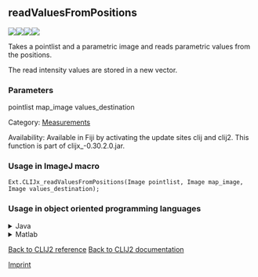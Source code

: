## readValuesFromPositions
<img src="images/mini_empty_logo.png"/><img src="images/mini_empty_logo.png"/><img src="images/mini_clijx_logo.png"/><img src="images/mini_empty_logo.png"/>

Takes a pointlist and a parametric image and reads parametric values from the positions.

The read intensity values are stored in a new vector.

### Parameters

pointlist
map_image
values_destination

Category: [Measurements](https://clij.github.io/clij2-docs/reference__measurement)

Availability: Available in Fiji by activating the update sites clij and clij2.
This function is part of clijx_-0.30.2.0.jar.

### Usage in ImageJ macro
```
Ext.CLIJx_readValuesFromPositions(Image pointlist, Image map_image, Image values_destination);
```


### Usage in object oriented programming languages



<details>

<summary>
Java
</summary>
<pre class="highlight">// init CLIJ and GPU
import net.haesleinhuepf.clijx.CLIJx;
import net.haesleinhuepf.clij.clearcl.ClearCLBuffer;
CLIJx clijx = CLIJx.getInstance();

// get input parameters
ClearCLBuffer pointlist = clijx.push(pointlistImagePlus);
ClearCLBuffer map_image = clijx.push(map_imageImagePlus);
values_destination = clijx.create(pointlist);
</pre>

<pre class="highlight">
// Execute operation on GPU
clijx.readValuesFromPositions(pointlist, map_image, values_destination);
</pre>

<pre class="highlight">
// show result
values_destinationImagePlus = clijx.pull(values_destination);
values_destinationImagePlus.show();

// cleanup memory on GPU
clijx.release(pointlist);
clijx.release(map_image);
clijx.release(values_destination);
</pre>

</details>



<details>

<summary>
Matlab
</summary>
<pre class="highlight">% init CLIJ and GPU
clijx = init_clatlabx();

% get input parameters
pointlist = clijx.pushMat(pointlist_matrix);
map_image = clijx.pushMat(map_image_matrix);
values_destination = clijx.create(pointlist);
</pre>

<pre class="highlight">
% Execute operation on GPU
clijx.readValuesFromPositions(pointlist, map_image, values_destination);
</pre>

<pre class="highlight">
% show result
values_destination = clijx.pullMat(values_destination)

% cleanup memory on GPU
clijx.release(pointlist);
clijx.release(map_image);
clijx.release(values_destination);
</pre>

</details>



[Back to CLIJ2 reference](https://clij.github.io/clij2-docs/reference)
[Back to CLIJ2 documentation](https://clij.github.io/clij2-docs)

[Imprint](https://clij.github.io/imprint)
